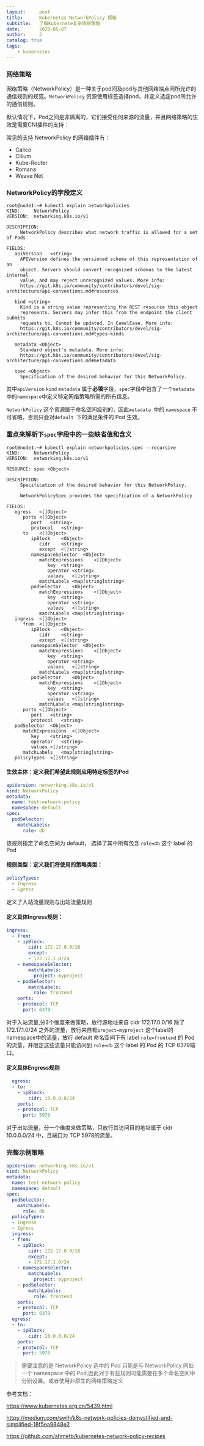 ```yaml
---
layout:     post
title:      Kubernetes NetworkPolicy 探秘
subtitle:   了解Kubernete复杂网络策略
date:       2020-05-07
author:     J
catalog: true
tags:
    - kubernetes
---
```




### 网络策略



 网络策略（NetworkPolicy）是一种关于pod间及pod与其他网络端点间所允许的通信规则的规范。`NetworkPolicy` 资源使用标签选择pod，并定义选定pod所允许的通信规则。

默认情况下，Pod之间是非隔离的，它们接受任何来源的流量，并且网络策略的生效是需要CNI插件的支持：

常见的支持 NetworkPolicy 的网络插件有：

- Calico
- Cilium
- Kube-Router
- Romana
- Weave Net

### NetworkPolicy的字段定义

```shel
root@node1:~# kubectl explain networkpolicies
KIND:     NetworkPolicy
VERSION:  networking.k8s.io/v1

DESCRIPTION:
     NetworkPolicy describes what network traffic is allowed for a set of Pods

FIELDS:
   apiVersion	<string>
     APIVersion defines the versioned schema of this representation of an
     object. Servers should convert recognized schemas to the latest internal
     value, and may reject unrecognized values. More info:
     https://git.k8s.io/community/contributors/devel/sig-architecture/api-conventions.md#resources

   kind	<string>
     Kind is a string value representing the REST resource this object
     represents. Servers may infer this from the endpoint the client submits
     requests to. Cannot be updated. In CamelCase. More info:
     https://git.k8s.io/community/contributors/devel/sig-architecture/api-conventions.md#types-kinds

   metadata	<Object>
     Standard object's metadata. More info:
     https://git.k8s.io/community/contributors/devel/sig-architecture/api-conventions.md#metadata

   spec	<Object>
     Specification of the desired behavior for this NetworkPolicy.
```

其中`apiVersion` `kind` `metadata` 属于**必填**字段，`spec`字段中包含了一个`metadata`中的`namespace`中定义特定网络策略所需的所有信息。

`NetworkPolicy` 这个资源属于命名空间级别的，因此`metadata `中的 `namespace` 不可省略，否则只会对`default `下的满足条件的 Pod 生效。

### 重点来解析下`spec`字段中的一些缺省值和含义

```shell
root@node1:~# kubectl explain networkpolicies.spec --recursive
KIND:     NetworkPolicy
VERSION:  networking.k8s.io/v1

RESOURCE: spec <Object>

DESCRIPTION:
     Specification of the desired behavior for this NetworkPolicy.

     NetworkPolicySpec provides the specification of a NetworkPolicy

FIELDS:
   egress	<[]Object>
      ports	<[]Object>
         port	<string>
         protocol	<string>
      to	<[]Object>
         ipBlock	<Object>
            cidr	<string>
            except	<[]string>
         namespaceSelector	<Object>
            matchExpressions	<[]Object>
               key	<string>
               operator	<string>
               values	<[]string>
            matchLabels	<map[string]string>
         podSelector	<Object>
            matchExpressions	<[]Object>
               key	<string>
               operator	<string>
               values	<[]string>
            matchLabels	<map[string]string>
   ingress	<[]Object>
      from	<[]Object>
         ipBlock	<Object>
            cidr	<string>
            except	<[]string>
         namespaceSelector	<Object>
            matchExpressions	<[]Object>
               key	<string>
               operator	<string>
               values	<[]string>
            matchLabels	<map[string]string>
         podSelector	<Object>
            matchExpressions	<[]Object>
               key	<string>
               operator	<string>
               values	<[]string>
            matchLabels	<map[string]string>
      ports	<[]Object>
         port	<string>
         protocol	<string>
   podSelector	<Object>
      matchExpressions	<[]Object>
         key	<string>
         operator	<string>
         values	<[]string>
      matchLabels	<map[string]string>
   policyTypes	<[]string>

```

#### 生效主体：定义我们希望此规则应用特定标签的Pod

```yaml
apiVersion: networking.k8s.io/v1
kind: NetworkPolicy
metadata:
  name: test-network-policy
  namespace: default
spec:
  podSelector:
    matchLabels:
      role: db
```

该规则指定了命名空间为 default， 选择了其中所有包含 `role=db` 这个 label 的 Pod

#### 规则类型：定义我们将使用的策略类型：

```yaml
policyTypes:
  - Ingress
  - Egress
```

定义了入站流量规则与出站流量规则

#### 定义具体Ingress规则：

```yaml
ingress:
  - from:
    - ipBlock:
        cidr: 172.17.0.0/16
        except:
        - 172.17.1.0/24
    - namespaceSelector:
        matchLabels:
          project: myproject
    - podSelector:
        matchLabels:
          role: frontend
    ports:
    - protocol: TCP
      port: 6379
```

对于入站流量,分3个维度来做策略，放行源地址来自 cidr 172.17.0.0/16 除了 172.17.1.0/24 之外的流量，放行来自有`project=myproject` 这个label的namespace中的流量，放行 default 命名空间下有 label `role=frontend` 的 Pod 的流量，并限定这些流量只能访问到 `role=db` 这个 label 的 Pod 的 TCP 6379端口。

#### 定义具体Engress规则

```yaml
  egress:
  - to:
    - ipBlock:
        cidr: 10.0.0.0/24
    ports:
    - protocol: TCP
      port: 5978
```

对于出站流量，分一个维度来做策略，只放行其访问目的地址属于 cidr 10.0.0.0/24 中，且端口为 TCP 5978的流量。

### 完整示例策略

```yaml
apiVersion: networking.k8s.io/v1
kind: NetworkPolicy
metadata:
  name: test-network-policy
  namespace: default 
spec:
  podSelector:
    matchLabels:
      role: db
  policyTypes:
  - Ingress
  - Egress
  ingress:
  - from:
    - ipBlock:
        cidr: 172.17.0.0/16
        except:
        - 172.17.1.0/24
    - namespaceSelector:
        matchLabels:
          project: myproject
    - podSelector:
        matchLabels:
          role: frontend
    ports:
    - protocol: TCP
      port: 6379
  egress:
  - to:
    - ipBlock:
        cidr: 10.0.0.0/24
    ports:
    - protocol: TCP
      port: 5978
```

> 需要注意的是 NetworkPolicy 选中的 Pod 只能是与 NetworkPolicy 同处一个 namespace 中的 Pod,因此对于有些规则可能需要在多个命名空间中分别设置。或者使用非原生的网络策略定义

参考文档：

https://www.kubernetes.org.cn/5439.html

https://medium.com/swlh/k8s-network-policies-demystified-and-simplified-18f5ea9848e2

https://github.com/ahmetb/kubernetes-network-policy-recipes